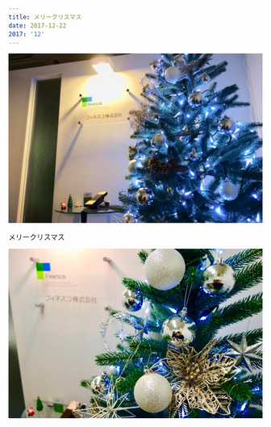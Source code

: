 ```yaml
---
title: メリークリスマス
date: 2017-12-22
2017: '12'
---
```



![画像](/images/uploads/20171223finesco_orig.jpg)

メリークリスマス

![画像](/images/uploads/20171223finesco2_orig.jpg)